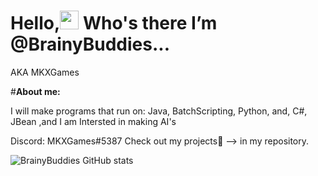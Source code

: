 # Hello,<img src="https://raw.githubusercontent.com/MartinHeinz/MartinHeinz/master/wave.gif" width="30px"> Who's there I’m @BrainyBuddies... 
AKA MKXGames

#**About me:** 

I will make programs that run on: Java, BatchScripting, Python, and, C#, JBean
,and I am Intersted in making AI's

Discord: MKXGames#5387
Check out my projects📢 --> in my repository.

![BrainyBuddies GitHub stats](https://github-readme-stats.vercel.app/api?username=brainybuddies&hide=contribs,prs)


